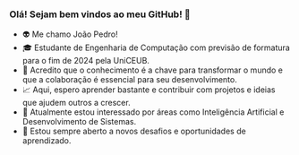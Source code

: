 ### Olá! Sejam bem vindos ao meu GitHub! 👋

- 👽 Me chamo João Pedro!
- 🎓 Estudante de Engenharia de Computação com previsão de formatura para o fim de 2024 pela UniCEUB.
- 🦉 Acredito que o conhecimento é a chave para transformar o mundo e que a colaboração é essencial para seu desenvolvimento. 
- 📈 Aqui, espero aprender bastante e contribuir com projetos e ideias que ajudem outros a crescer.
- 🤖 Atualmente estou interessado por áreas como Inteligência Artificial e Desenvolvimento de Sistemas.
- 👾 Estou sempre aberto a novos desafios e oportunidades de aprendizado.


<!--
**joao326/joao326** is a ✨ _special_ ✨ repository because its `README.md` (this file) appears on your GitHub profile.

Here are some ideas to get you started:

- 🔭 I’m currently working on ...
- 🌱 I’m currently learning ...
- 👯 I’m looking to collaborate on ...
- 🤔 I’m looking for help with ...
- 💬 Ask me about ...
- 📫 How to reach me: ...
- 😄 Pronouns: ...
- ⚡ Fun fact: ...
-->
